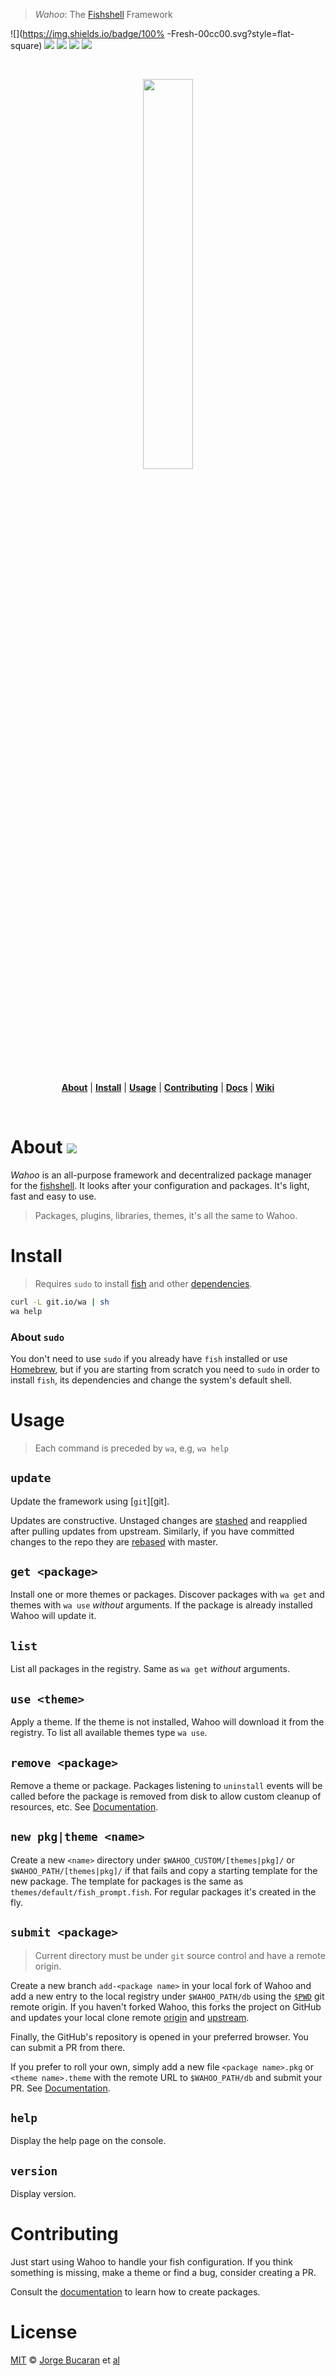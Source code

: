 > _Wahoo_: The [Fishshell][Fishshell] Framework

![](https://img.shields.io/badge/100% -Fresh-00cc00.svg?style=flat-square)
![](https://img.shields.io/badge/Wahoo-Framework-00b0ff.svg?style=flat-square)
![](https://img.shields.io/badge/Mac-OSX-FF0066.svg?style=flat-square)
![](https://img.shields.io/badge/Linux-Common-FF0066.svg?style=flat-square)
![](https://img.shields.io/badge/License-MIT-707070.svg?style=flat-square)

<a name="wahoo"></a>

<br>

<p align="center">
<a href="https://github.com/bucaran/wahoo/blob/master/README.md">
<img width="40%" src="https://cloud.githubusercontent.com/assets/8317250/7772540/c6929db6-00d9-11e5-86bc-4f65533243e9.png">
</a>
</p>

<br>

<p align="center">
<b><a href="#about">About</a></b>
|
<b><a href="#install">Install</a></b>
|
<b><a href="#usage">Usage</a></b>
|
<b><a href="#contributing">Contributing</a></b>
|
<b><a href="DOC.md">Docs</a></b>
|
<b><a href="https://github.com/bucaran/wahoo/wiki">Wiki</a></b>

</p>

<br>

# About [![][TravisLogo]][Travis]

_Wahoo_ is an all-purpose framework and decentralized package manager for the [fishshell][Fishshell]. It looks after your configuration and packages. It's light, fast and easy to use.

> Packages, plugins, libraries, themes, it's all the same to Wahoo.


# Install
> Requires `sudo` to install [fish][Fishshell] and other [dependencies](#deps).

```sh
curl -L git.io/wa | sh
wa help
```

### About `sudo`

You don't need to use `sudo` if you already have `fish` installed or use [Homebrew](http://brew.sh/), but if you are starting from scratch you need to `sudo` in order to install `fish`, its dependencies and change the system's default shell.

# Usage

> Each command is preceded by `wa`, e.g, `wa help`

## `update`

Update the framework using [`git`][git].

Updates are constructive. Unstaged changes are [stashed](https://git-scm.com/book/no-nb/v1/Git-Tools-Stashing) and reapplied after pulling updates from upstream. Similarly, if you have committed changes to the repo they are [rebased](https://git-scm.com/book/en/v2/Git-Branching-Rebasing) with master.

## `get <package>`

Install one or more themes or packages. Discover packages with `wa get` and themes with `wa use` _without_ arguments. If the package is already installed Wahoo will update it.

## `list`

List all packages in the registry. Same as `wa get` _without_ arguments.

## `use <theme>`

Apply a theme. If the theme is not installed, Wahoo will download it from the registry. To list all available themes type `wa use`.

## `remove <package>`

Remove a theme or package. Packages listening to `uninstall` events will be called before the package is removed from disk to allow custom cleanup of resources, etc. See [Documentation](DOC.md#uninstall).

## `new pkg|theme <name>`

Create a new `<name>` directory under `$WAHOO_CUSTOM/[themes|pkg]/` or `$WAHOO_PATH/[themes|pkg]/` if that fails and copy a starting template for the new package. The template for packages is the same as `themes/default/fish_prompt.fish`. For regular packages it's created in the fly.

## `submit <package>`

> Current directory must be under `git` source control and have a remote origin.

Create a new branch `add-<package name>` in your local fork of Wahoo and add a new entry to the local registry under `$WAHOO_PATH/db` using the [`$PWD`](http://en.wikipedia.org/wiki/Working_directory) git remote origin. If you haven't forked Wahoo, this forks the project on GitHub and updates your local clone remote [origin](http://stackoverflow.com/questions/9529497/what-is-origin-in-git) and [upstream](http://stackoverflow.com/questions/2739376/definition-of-downstream-and-upstream).

Finally, the GitHub's repository is opened in your preferred browser. You can submit a PR from there.

If you prefer to roll your own, simply add a new file `<package name>.pkg` or `<theme name>.theme` with the remote URL to `$WAHOO_PATH/db` and submit your PR. See [Documentation](DOC.md#submitting-a-package).

## `help`

Display the help page on the console.

## `version`

Display version.

# Contributing

Just start using Wahoo to handle your fish configuration. If you think something is missing, make a theme or find a bug, consider creating a PR.

Consult the [documentation](DOC.md) to learn how to create packages.

# License

[MIT](http://opensource.org/licenses/MIT) © [Jorge Bucaran][Author] et [al](https://github.com/bucaran/wahoo/graphs/contributors)

[Author]: http://about.bucaran.me
[TravisLogo]: http://img.shields.io/travis/bucaran/wahoo.svg?style=flat-square
[Travis]: https://travis-ci.org/bucaran/wahoo
[Fishshell]: http://fishshell.com


